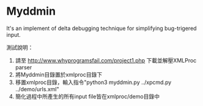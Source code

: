 Myddmin
=====

It's an implement of delta debugging technique for simplifying bug-trigered input.

測試說明：<br />
1. 請至 http://www.whyprogramsfail.com/project1.php 下載並解壓XMLProc parser<br />
2. 將Myddmin目錄置於xmlproc目錄下<br />
3. 移置xmlproc目錄，輸入指令"python3 myddmin.py ../xpcmd.py ../demo/urls.xml"<br />
4. 簡化過程中所產生的所有input file皆在xmlproc/demo目錄中
